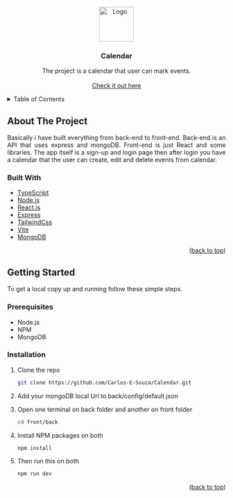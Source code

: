 <div id="top"></div>

<!-- PROJECT LOGO -->
<br />
<div align="center">
<img src="https://i.postimg.cc/sx6jXM2d/logo.png" alt="Logo" width="80" height="80">

<h3 align="center">Calendar</h3>

  <p align="center">
    The project is a calendar that user can mark events.
    <br />
    <br />
    <a href="#">Check it out here</a>
</div>

<!-- TABLE OF CONTENTS -->
<details>
  <summary>Table of Contents</summary>
  <ol>
    <li>
      <a href="#about-the-project">About The Project</a>
      <ul>
        <li><a href="#built-with">Built With</a></li>
      </ul>
    </li>
    <li>
      <a href="#getting-started">Getting Started</a>
      <ul>
        <li><a href="#prerequisites">Prerequisites</a></li>
        <li><a href="#installation">Installation</a></li>
      </ul>
    </li>
    <li><a href="#contact">Contact</a></li>
  </ol>
</details>

<!-- ABOUT THE PROJECT -->

## About The Project

<p align="justify">Basically i have built everything from back-end to front-end. Back-end is an API that uses express and mongoDB. Front-end is just React and some libraries. The app itself is a sign-up and login page then after login you have a calendar that the user can create, edit and delete events from calendar.</p>

### Built With

-   [TypeScript](https://typescriptlang.org/)
-   [Node.js](https://nodejs.org/en/)
-   [React.js](https://reactjs.org/)
-   [Express](https://expressjs.com/pt-br/)
-   [TailwindCss](https://tailwindcss.com/)
-   [Vite](https://vitejs.dev/)
-   [MongoDB](https://mongodb.com)

<p align="right">(<a href="#top">back to top</a>)</p>

<!-- GETTING STARTED -->

## Getting Started

To get a local copy up and running follow these simple steps.

### Prerequisites

-  Node.js
-  NPM
-  MongoDB

### Installation

1. Clone the repo
    ```sh
    git clone https://github.com/Carlos-E-Souza/Calendar.git
    ```
2. Add your mongoDB local Url to back/config/default.json
   
3. Open one terminal on back folder and another on front folder
    ```sh
    cd front/back
    ```
4. Install NPM packages on both
    ```sh
    npm install
    ```
5. Then run this on both
    ```sh
    npm run dev
    ```
    <p align="right">(<a href="#top">back to top</a>)</p>
